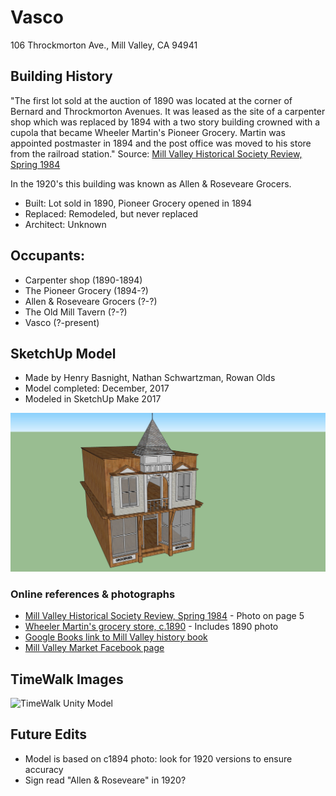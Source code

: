 # Vasco
106 Throckmorton Ave., Mill Valley, CA 94941

## Building History

"The first lot sold at the auction of 1890 was located at the corner of Bernard and Throckmorton Avenues. It was leased as the site of a carpenter shop which was replaced by 1894 with a two story building crowned with a cupola that became Wheeler Martin's Pioneer Grocery.  Martin was appointed postmaster in 1894 and the post office was moved to his store from the railroad station." Source: [Mill Valley Historical Society Review, Spring 1984](http://www.millvalleylibrary.net/historyroom/collections/archive/files/mvhs1984spring-reduce_910d348bce.pdf) 

In the 1920's this building was known as Allen & Roseveare Grocers.

- Built: Lot sold in 1890, Pioneer Grocery opened in 1894
- Replaced: Remodeled, but never replaced
- Architect: Unknown

## Occupants:
- Carpenter shop (1890-1894)
- The Pioneer Grocery (1894-?)
- Allen & Roseveare Grocers (?-?)
- The Old Mill Tavern (?-?)
- Vasco (?-present)

## SketchUp Model

- Made by Henry Basnight, Nathan Schwartzman, Rowan Olds
- Model completed: December, 2017
- Modeled in SketchUp Make 2017

![SketchUp Make 2017 model screenshot](https://github.com/TimeWalkOrg/building-mill-valley-ca-vasco/blob/master/SketchUp%20screenshot.png)

### Online references & photographs

- [Mill Valley Historical Society Review, Spring 1984](http://www.millvalleylibrary.net/historyroom/collections/archive/files/mvhs1984spring-reduce_910d348bce.pdf) - Photo on page 5
- [Wheeler Martin's grocery store, c.1890](http://content.cdlib.org/ark:/13030/kt5f59q8tq/?layout=metadata) - Includes 1890 photo
- [Google Books link to Mill Valley history book](https://books.google.com/books?id=_DHbKTGAslsC&pg=PA63&lpg=PA63&dq=wheeler+martin+mill+valley&source=bl&ots=jtfx6bGqfH&sig=4T5j9L2S8IzL5uC2Ud22tFLfN3I&hl=en&sa=X&ved=0ahUKEwjpr5Gt1_HXAhVMImMKHR_0AkYQ6AEIPzAE#v=onepage&q=wheeler%20martin%20mill%20valley&f=false)
- [Mill Valley Market Facebook page](https://www.facebook.com/permalink.php?story_fbid=10154518749938416&id=8461123415)

## TimeWalk Images
![TimeWalk Unity Model](tbd)


## Future Edits
- Model is based on c1894 photo: look for 1920 versions to ensure accuracy
- Sign read "Allen & Roseveare" in 1920?
